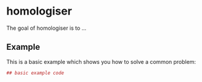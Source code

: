 <!-- README.md is generated from README.Rmd. Please edit that file -->
homologiser
===========

The goal of homologiser is to …

Example
-------

This is a basic example which shows you how to solve a common problem:

``` r
## basic example code
```
